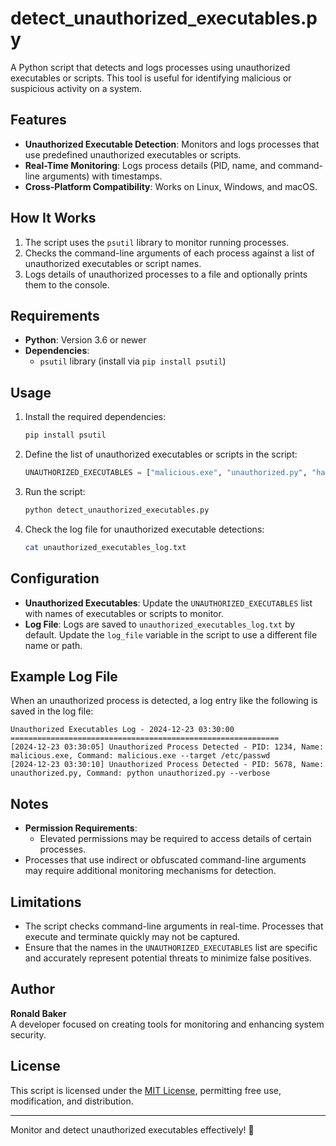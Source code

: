 
# detect_unauthorized_executables.py

A Python script that detects and logs processes using unauthorized executables or scripts. This tool is useful for identifying malicious or suspicious activity on a system.

## Features

- **Unauthorized Executable Detection**: Monitors and logs processes that use predefined unauthorized executables or scripts.
- **Real-Time Monitoring**: Logs process details (PID, name, and command-line arguments) with timestamps.
- **Cross-Platform Compatibility**: Works on Linux, Windows, and macOS.

## How It Works

1. The script uses the `psutil` library to monitor running processes.
2. Checks the command-line arguments of each process against a list of unauthorized executables or script names.
3. Logs details of unauthorized processes to a file and optionally prints them to the console.

## Requirements

- **Python**: Version 3.6 or newer
- **Dependencies**:
  - `psutil` library (install via `pip install psutil`)

## Usage

1. Install the required dependencies:
   ```bash
   pip install psutil
   ```

2. Define the list of unauthorized executables or scripts in the script:
   ```python
   UNAUTHORIZED_EXECUTABLES = ["malicious.exe", "unauthorized.py", "hacker_tool", "suspicious_script.sh"]
   ```

3. Run the script:
   ```bash
   python detect_unauthorized_executables.py
   ```

4. Check the log file for unauthorized executable detections:
   ```bash
   cat unauthorized_executables_log.txt
   ```

## Configuration

- **Unauthorized Executables**: Update the `UNAUTHORIZED_EXECUTABLES` list with names of executables or scripts to monitor.
- **Log File**: Logs are saved to `unauthorized_executables_log.txt` by default. Update the `log_file` variable in the script to use a different file name or path.

## Example Log File

When an unauthorized process is detected, a log entry like the following is saved in the log file:

```
Unauthorized Executables Log - 2024-12-23 03:30:00
============================================================
[2024-12-23 03:30:05] Unauthorized Process Detected - PID: 1234, Name: malicious.exe, Command: malicious.exe --target /etc/passwd
[2024-12-23 03:30:10] Unauthorized Process Detected - PID: 5678, Name: unauthorized.py, Command: python unauthorized.py --verbose
```

## Notes

- **Permission Requirements**:
  - Elevated permissions may be required to access details of certain processes.
- Processes that use indirect or obfuscated command-line arguments may require additional monitoring mechanisms for detection.

## Limitations

- The script checks command-line arguments in real-time. Processes that execute and terminate quickly may not be captured.
- Ensure that the names in the `UNAUTHORIZED_EXECUTABLES` list are specific and accurately represent potential threats to minimize false positives.

## Author

**Ronald Baker**  
A developer focused on creating tools for monitoring and enhancing system security.

## License

This script is licensed under the [MIT License](LICENSE), permitting free use, modification, and distribution.

---

Monitor and detect unauthorized executables effectively! 🚨
```
